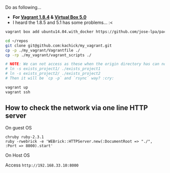 Do as following...

* **For [Vagrant 1.8.4](https://releases.hashicorp.com/vagrant/1.8.4/) & [Virtual Box 5.0](https://www.virtualbox.org/wiki/Download_Old_Builds_5_0)**
* I heard the 1.8.5 and 5.1 has some problems... :<

```zsh
vagrant box add ubuntu14.04.with_docker https://github.com/jose-lpa/packer-ubuntu_14.04/releases/download/v2.0/ubuntu-14.04.box

cd ~/repos
git clone git@github.com:kachick/my_vagrant.git
cp -p ./my_vagrant/Vagrantfile ./
cp -rp ./my_vagrant/vagrant_scripts ./

# NOTE: We can not access as these when the origin directory has can not to be accessed from the guest OS
# ln -s exists_project1/ ./exists_project1
# ln -s exists_project2/ ./exists_project2
# Then it will be `cp -p` and `rsync` way? :cry:

vagrant up
vagrant ssh
```

How to check the network via one line HTTP server
---

On guest OS
```shell
chruby ruby-2.3.1 
ruby -rwebrick -e 'WEBrick::HTTPServer.new(:DocumentRoot => "./", :Port => 8000).start'
```

On Host OS

Access `http://192.168.33.10:8000`

